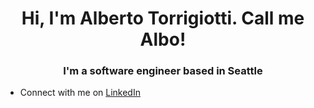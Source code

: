 <h1 align="center">Hi, I'm Alberto Torrigiotti. Call me Albo!</h1>
<h3 align="center">I'm a software engineer based in Seattle</h3>

- Connect with me on [LinkedIn](https://www.linkedin.com/in/alberto-torrigiotti/)
